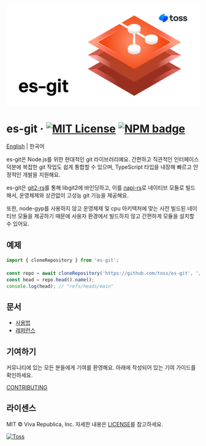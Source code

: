 ![wallpaper](./docs/public/og.png)

# es-git &middot; [![MIT License](https://img.shields.io/badge/license-MIT-blue.svg)](https://github.com/toss/es-git/blob/main/LICENSE) [![NPM badge](https://img.shields.io/npm/v/es-git?logo=npm)](https://www.npmjs.com/package/es-git)

[English](https://github.com/toss/es-git/blob/main/README.md) | 한국어

es-git은 Node.js를 위한 현대적인 git 라이브러리예요. 간편하고 직관적인 인터페이스 덕분에 복잡한 git 작업도 쉽게 통합할 수 있으며, TypeScript 타입을 내장해 빠르고 안정적인 개발을
지원해요.

es-git은 [git2-rs](https://github.com/rust-lang/git2-rs)를 통해 libgit2에 바인딩하고, 이를 [napi-rs](https://napi.rs/)로 네이티브 모듈로 빌드해서,
운영체제와 상관없이 고성능 git 기능을 제공해요.

또한, node-gyp를 사용하지 않고 운영체제 및 cpu 아키텍처에 맞는 사전 빌드된 네이티브 모듈을 제공하기 때문에 사용자 환경에서 빌드하지 않고 간편하게
모듈을 설치할 수 있어요.

## 예제

```ts
import { cloneRepository } from 'es-git';

const repo = await cloneRepository('https://github.com/toss/es-git', '/path/to/clone');
const head = repo.head().name();
console.log(head); // "refs/heads/main"
```

## 문서

- [사용법](https://es-git.slash.page/ko/usage/repository.html)
- [레퍼런스](https://es-git.slash.page/ko/reference/Repository/openRepository.html)

## 기여하기

커뮤니티에 있는 모든 분들에게 기여를 환영해요. 아래에 작성되어 있는 기여 가이드를 확인하세요.

[CONTRIBUTING](https://github.com/toss/es-git/blob/main/.github/CONTRIBUTING.md)

## 라이센스

MIT © Viva Republica, Inc. 자세한 내용은 [LICENSE](./LICENSE)를 참고하세요.

<a title="Toss" href="https://toss.im">
  <picture>
    <source media="(prefers-color-scheme: dark)" srcset="https://static.toss.im/logos/png/4x/logo-toss-reverse.png">
    <img alt="Toss" src="https://static.toss.im/logos/png/4x/logo-toss.png" width="100">
  </picture>
</a>
